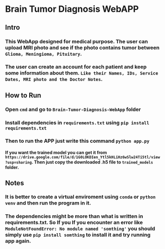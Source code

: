 # Brain Tumor Diagnosis WebAPP

## Intro
### This WebApp designed for medical purpose. The user can upload MRI photo and see if the photo contains tumor between `Glioma, Meningioma, Pituitary`.

### The user can create an account for each patient and keep some information about them. `Like their Names, IDs, Service Dates, MRI photo and the Doctor Notes`.

## How to Run 
### Open `cmd` and go to `Brain-Tumor-Diagnosis-WebApp` folder
### Install dependencies in `requirements.txt` using `pip install requirements.txt`
### Then to run the APP just write this command  `python app.py`
#### If you want the trained model you can get it from `https://drive.google.com/file/d/1G0LOKDIen_Ytl5kHLiHz6wSlw24Ti5tl/view?usp=sharing`. Then just copy the downloaded .h5 file to `trained_models` folder.

## Notes
### It is better to create a virtual enviroment using `conda` or `python venv` and then run the program in it.
### The dependencies might be more than what is written in requirements.txt. So If you If you encounter an error like `ModuleNotFoundError: No module named 'somthing'` you should simply use `pip install somthing` to install it and try running app again.

